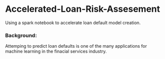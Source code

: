 # Accelerated-Loan-Risk-Assesement
Using a spark notebook to accelerate loan default model creation.

### Background:
Attemping to predict loan defaults is one of the many applications for machine learning in the finacial services industry.
